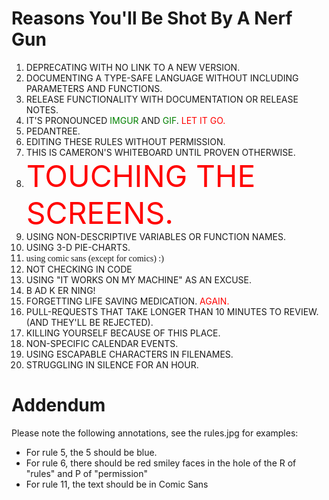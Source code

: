 # Reasons You'll Be Shot By A Nerf Gun

1. DEPRECATING WITH NO LINK TO A NEW VERSION.
2. DOCUMENTING A TYPE-SAFE LANGUAGE WITHOUT INCLUDING PARAMETERS AND FUNCTIONS.
3. RELEASE FUNCTIONALITY WITH DOCUMENTATION OR RELEASE NOTES.
4. IT'S PRONOUNCED <font color="green">IMGUR</font> AND <font color="green">GIF</font>. <font color="red">LET IT GO.</font>
5. PEDANTREE.
6. EDITING THESE RULES WITHOUT PERMISSION.
7. THIS IS CAMERON'S WHITEBOARD UNTIL PROVEN OTHERWISE.
8. <font color="red" size=20>TOUCHING THE SCREENS.</font>
9. USING NON-DESCRIPTIVE VARIABLES OR FUNCTION NAMES.
10. USING 3-D PIE-CHARTS.
11. <span style="font-family:Comic Sans MS"> using comic sans (except for comics) :)</span>
12. NOT CHECKING IN CODE
13. USING "IT WORKS ON MY MACHINE" AS AN EXCUSE.
14. B AD K ER NING!
15. FORGETTING LIFE SAVING MEDICATION. <font color="red">AGAIN.</font>
16. PULL-REQUESTS THAT TAKE LONGER THAN 10 MINUTES TO REVIEW. (AND THEY'LL BE REJECTED).
17. KILLING YOURSELF BECAUSE OF THIS PLACE.
18. NON-SPECIFIC CALENDAR EVENTS.
19. USING ESCAPABLE CHARACTERS IN FILENAMES.
20. STRUGGLING IN SILENCE FOR AN HOUR.

# Addendum
Please note the following annotations, see the rules.jpg for examples:
- For rule 5, the 5 should be blue.
- For rule 6, there should be red smiley faces in the hole of the R of "rules" and P of "permission"
- For rule 11, the text should be in Comic Sans
